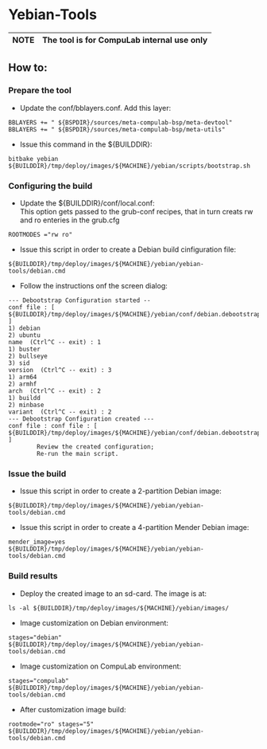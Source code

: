 # Yebian-Tools

|NOTE|The tool is for CompuLab internal use only|
|:---|:---|

## How to:

### Prepare the tool
* Update the conf/bblayers.conf. Add this layer:
```
BBLAYERS += " ${BSPDIR}/sources/meta-compulab-bsp/meta-devtool"
BBLAYERS += " ${BSPDIR}/sources/meta-compulab-bsp/meta-utils"
```

* Issue this command in the ${BUILDDIR}:
```
bitbake yebian
${BUILDDIR}/tmp/deploy/images/${MACHINE}/yebian/scripts/bootstrap.sh
```

### Configuring the build
* Update the ${BUILDDIR}/conf/local.conf:<br>
This option gets passed to the grub-conf recipes, that in turn creats rw and ro enteries in the grub.cfg
```
ROOTMODES ="rw ro"
```
* Issue this script in order to create a Debian build cinfiguration file:
```
${BUILDDIR}/tmp/deploy/images/${MACHINE}/yebian/yebian-tools/debian.cmd
```
* Follow the instructions onf the screen dialog:
```
--- Debootstrap Configuration started --
conf file : [ ${BUILDDIR}/tmp/deploy/images/${MACHINE}/yebian/conf/debian.debootstrap.inc ]
1) debian
2) ubuntu
name  (Ctrl^C -- exit) : 1
1) buster
2) bullseye
3) sid
version  (Ctrl^C -- exit) : 3
1) arm64
2) armhf
arch  (Ctrl^C -- exit) : 2
1) buildd
2) minbase
variant  (Ctrl^C -- exit) : 2
--- Debootstrap Configuration created ---
conf file : conf file : [ ${BUILDDIR}/tmp/deploy/images/${MACHINE}/yebian/conf/debian.debootstrap.inc ]
        Review the created configuration;
        Re-run the main script.
```

### Issue the build

* Issue this script in order to create a 2-partition Debian image:
```
${BUILDDIR}/tmp/deploy/images/${MACHINE}/yebian/yebian-tools/debian.cmd
```

* Issue this script in order to create a 4-partition Mender Debian image:
```
mender_image=yes ${BUILDDIR}/tmp/deploy/images/${MACHINE}/yebian/yebian-tools/debian.cmd
```

### Build results
* Deploy the created image to an sd-card. The image is at:
```
ls -al ${BUILDDIR}/tmp/deploy/images/${MACHINE}/yebian/images/
```

* Image customization on Debian environment:
```
stages="debian" ${BUILDDIR}/tmp/deploy/images/${MACHINE}/yebian/yebian-tools/debian.cmd
```

* Image customization on CompuLab environment:
```
stages="compulab" ${BUILDDIR}/tmp/deploy/images/${MACHINE}/yebian/yebian-tools/debian.cmd
```

* After customization image build:
```
rootmode="ro" stages="5" ${BUILDDIR}/tmp/deploy/images/${MACHINE}/yebian/yebian-tools/debian.cmd
```
